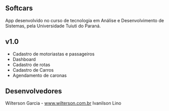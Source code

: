 Softcars
------------------------------

App desenvolvido no curso de tecnologia em Análise e Desenvolvimento de Sistemas, pela Universidade Tuiuti do Paraná.


v1.0
------------------------------

- Cadastro de motoriastas e passageiros
- Dashboard
- Cadastro de rotas
- Cadastro de Carros
- Agendamento de caronas







Desenvolvedores
------------------------------

Wilterson Garcia - www.wilterson.com.br
Ivanilson Lino
